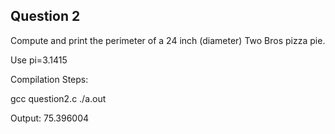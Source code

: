 ## Question 2

Compute and print the perimeter of a 24 inch (diameter) Two Bros pizza pie.

Use pi=3.1415

Compilation Steps:  

gcc question2.c
./a.out

Output:
75.396004
